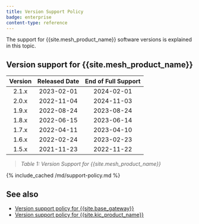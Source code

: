 ```yaml
---
title: Version Support Policy
badge: enterprise
content-type: reference
---
```


The support for {{site.mesh_product_name}} software versions is explained in this topic.


## Version support for {{site.mesh_product_name}}

| Version  | Released Date | End of Full Support |
|:--------:|:-------------:|:-------------------:|
|  2.1.x   |  2023-02-01   |     2024-02-01      |
|  2.0.x   |  2022-11-04   |     2024-11-03      |
|  1.9.x   |  2022-08-24   |     2023-08-24      |
|  1.8.x   |  2022-06-15   |     2023-06-14      |
|  1.7.x   |  2022-04-11   |     2023-04-10      |
|  1.6.x   |  2022-02-24   |     2023-02-23      |
|  1.5.x   |  2021-11-23   |     2022-11-22      |

> *Table 1: Version Support for {{site.mesh_product_name}}*

{% include_cached /md/support-policy.md %}

## See also

* [Version support policy for {{site.base_gateway}}](/gateway/latest/support-policy/)
* [Version support policy for {{site.kic_product_name}}](/kubernetes-ingress-controller/latest/support-policy/)
